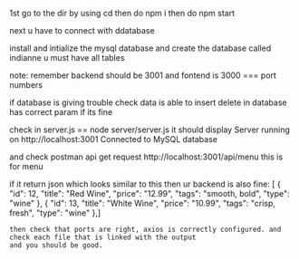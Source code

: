 1st go to the dir by using cd
then do npm i
then do npm start

next u have to connect with ddatabase

install and intialize the mysql database and create the database called indianne 
u must have all tables

note: remember backend should be 3001 and fontend is 3000 === port numbers

if database is giving trouble
check data is able to insert delete in database
has correct param
if its fine 

check in server.js == node server/server.js 
it should display
Server running on http://localhost:3001
Connected to MySQL database

and check postman api 
get request  http://localhost:3001/api/menu this is for menu 

if it return json which looks similar to this then ur backend is also fine:
[
    {
        "id": 12,
        "title": "Red Wine",
        "price": "12.99",
        "tags": "smooth, bold",
        "type": "wine"
    },
    {
        "id": 13,
        "title": "White Wine",
        "price": "10.99",
        "tags": "crisp, fresh",
        "type": "wine"
    },]

    then check that ports are right, axios is correctly configured. and check each file that is linked with the output
    and you should be good.